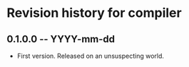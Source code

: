 # Revision history for compiler

## 0.1.0.0 -- YYYY-mm-dd

* First version. Released on an unsuspecting world.
